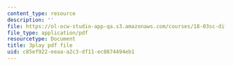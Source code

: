 ```yaml
---
content_type: resource
description: ''
file: https://ol-ocw-studio-app-qa.s3.amazonaws.com/courses/18-03sc-differential-equations-fall-2011/c85ef922eeaaa2c3df11ec0874494eb1_EWWw0jryj1A.pdf
file_type: application/pdf
resourcetype: Document
title: 3play pdf file
uid: c85ef922-eeaa-a2c3-df11-ec0874494eb1
---
```

